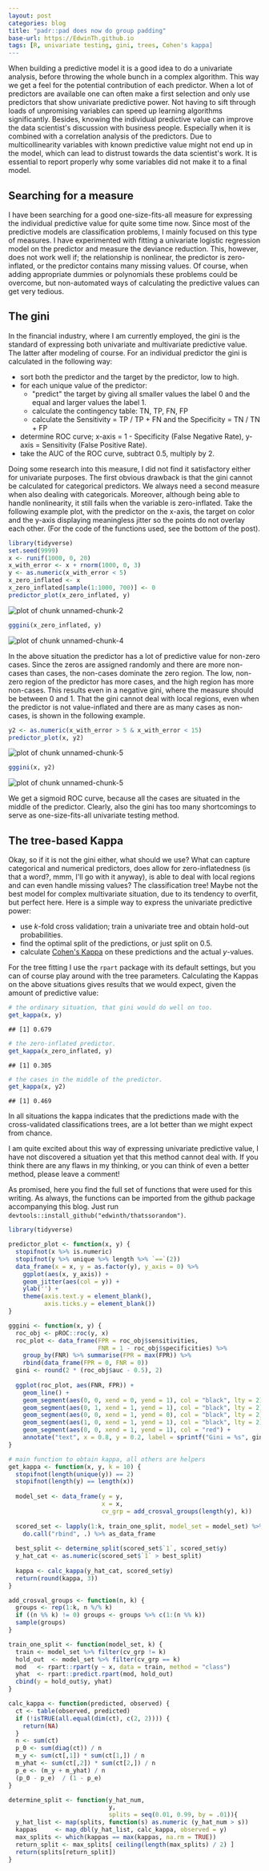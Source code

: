 ```yaml
---
layout: post
categories: blog
title: "padr::pad does now do group padding"
base-url: https://EdwinTh.github.io
tags: [R, univariate testing, gini, trees, Cohen's kappa]
---
```




When building a predictive model it is a good idea to do a univariate analysis, before throwing the whole bunch in a complex algorithm. This way we get a feel for the potential contribution of each predictor. When a lot of predictors are available one can often make a first selection and only use predictors that show univariate predictive power. Not having to sift through loads of unpromising variables can speed up learning algorithms significantly. Besides, knowing the individual predictive value can improve the data scientist's discussion with business people. Especially when it is combined with a correlation analysis of the predictors. Due to multicollinearity variables with known predictive value might not end up in the model, which can lead to distrust towards the data scientist's work. It is essential to report properly why some variables did not make it to a final model.

## Searching for a measure

I have been searching for a good one-size-fits-all measure for expressing the individual predictive value for quite some time now. Since most of the predictive models are classification problems, I mainly focused on this type of measures. I have experimented with fitting a univariate logistic regression model on the predictor and measure the deviance reduction. This, however, does not work well if; the relationship is nonlinear, the predictor is zero-inflated, or the predictor contains many missing values. Of course, when adding appropriate dummies or polynomials these problems could be overcome, but non-automated ways of calculating the predictive values can get very tedious. 

## The gini

In the financial industry, where I am currently employed, the gini is the standard of expressing both univariate and multivariate predictive value. The latter after modeling of course. For an individual predictor the gini is calculated in the following way:

- sort both the predictor and the target by the predictor, low to high.
- for each unique value of the predictor:
    * "predict" the target by giving all smaller values the label 0 and the equal and larger values the label 1.
    * calculate the contingency table: TN, TP, FN, FP
    * calculate the Sensitivity = TP / TP + FN and the Specificity = TN / TN + FP
- determine ROC curve; x-axis = 1 - Specificity (False Negative Rate), y-axis = Sensitivity (False Positive Rate).
- take the AUC of the ROC curve, subtract 0.5, multiply by 2.

Doing some research into this measure, I did not find it satisfactory either for univariate purposes. The first obvious drawback is that the gini cannot be calculated for categorical predictors. We always need a second measure when also dealing with categoricals. Moreover, although being able to handle nonlinearity, it still fails when the variable is zero-inflated. Take the following example plot, with the predictor on the x-axis, the target on color and the y-axis displaying meaningless jitter so the points do not overlay each other. (For the code of the functions used, see the bottom of the post).




```r
library(tidyverse)
set.seed(9999)
x <- runif(1000, 0, 20)
x_with_error <- x + rnorm(1000, 0, 3)
y <- as.numeric(x_with_error < 5)
x_zero_inflated <- x
x_zero_inflated[sample(1:1000, 700)] <- 0
predictor_plot(x_zero_inflated, y)
```

![plot of chunk unnamed-chunk-2](/figure/source/2017-02-27-tree-based-kappa/unnamed-chunk-2-1.png)




```r
gggini(x_zero_inflated, y)  
```

![plot of chunk unnamed-chunk-4](/figure/source/2017-02-27-tree-based-kappa/unnamed-chunk-4-1.png)

In the above situation the predictor has a lot of predictive value for non-zero cases. Since the zeros are assigned randomly and there are more non-cases than cases, the non-cases dominate the zero region. The low, non-zero region of the predictor has more cases, and the high region has more non-cases. This results even in a negative gini, where the measure should be between 0 and 1. That the gini cannot deal with local regions, even when the predictor is not value-inflated and there are as many cases as non-cases, is shown in the following example.


```r
y2 <- as.numeric(x_with_error > 5 & x_with_error < 15)
predictor_plot(x, y2)
```

![plot of chunk unnamed-chunk-5](/figure/source/2017-02-27-tree-based-kappa/unnamed-chunk-5-1.png)

```r
gggini(x, y2)
```

![plot of chunk unnamed-chunk-5](/figure/source/2017-02-27-tree-based-kappa/unnamed-chunk-5-2.png)

We get a sigmoid ROC curve, because all the cases are situated in the middle of the predictor. Clearly, also the gini has too many shortcomings to serve as one-size-fits-all univariate testing method. 

## The tree-based Kappa
Okay, so if it is not the gini either, what should we use? What can capture categorical and numerical predictors, does allow for zero-inflatedness (is that a word?, mmm, I'll go with it anyway), is able to deal with local regions and can even handle missing values? The classification tree! Maybe not the best model for complex multivariate situation, due to its tendency to overfit, but perfect here. Here is a simple way to express the univariate predictive power:

- use *k*-fold cross validation; train a univariate tree and obtain hold-out probabilities.
- find the optimal split of the predictions, or just split on 0.5.
- calculate [Cohen's Kappa](https://en.wikipedia.org/wiki/Cohen's_kappa) on these predictions and the actual *y*-values.

For the tree fitting I use the `rpart` package with its default settings, but you can of course play around with the tree parameters. Calculating the Kappas on the above situations gives results that we would expect, given the amount of predictive value:




```r
# the ordinary situation, that gini would do well on too.
get_kappa(x, y)
```

```
## [1] 0.679
```

```r
# the zero-inflated predictor.
get_kappa(x_zero_inflated, y)
```

```
## [1] 0.305
```

```r
# the cases in the middle of the predictor.
get_kappa(x, y2)
```

```
## [1] 0.469
```
In all situations the kappa indicates that the predictions made with the cross-validated classifications trees, are a lot better than we might expect from chance. 

I am quite excited about this way of expressing univariate predictive value, I have not discovered a situation yet that this method cannot deal with. If you think there are any flaws in my thinking, or you can think of even a better method, please leave a comment!

As promised, here you find the full set of functions that were used for this writing. As always, the functions can be imported from the github package accompanying this blog. Just run `devtools::install_github("edwinth/thatssorandom")`.


```r
library(tidyverse)

predictor_plot <- function(x, y) {
  stopifnot(x %>% is.numeric)
  stopifnot(y %>% unique %>% length %>% `==`(2))
  data_frame(x = x, y = as.factor(y), y_axis = 0) %>% 
    ggplot(aes(x, y_axis)) +
    geom_jitter(aes(col = y)) +
    ylab('') +
    theme(axis.text.y = element_blank(), 
          axis.ticks.y = element_blank())
}

gggini <- function(x, y) {
  roc_obj <- pROC::roc(y, x)
  roc_plot <- data_frame(FPR = roc_obj$sensitivities,
                         FNR = 1 - roc_obj$specificities) %>% 
    group_by(FNR) %>% summarise(FPR = max(FPR)) %>% 
    rbind(data_frame(FPR = 0, FNR = 0))
  gini <- round(2 * (roc_obj$auc - 0.5), 2)
  
  ggplot(roc_plot, aes(FNR, FPR)) +
    geom_line() +
    geom_segment(aes(0, 0, xend = 0, yend = 1), col = "black", lty = 2) +
    geom_segment(aes(0, 1, xend = 1, yend = 1), col = "black", lty = 2) +
    geom_segment(aes(0, 0, xend = 1, yend = 0), col = "black", lty = 2) +
    geom_segment(aes(1, 0, xend = 1, yend = 1), col = "black", lty = 2) +
    geom_segment(aes(0, 0, xend = 1, yend = 1), col = "red") +
    annotate("text", x = 0.8, y = 0.2, label = sprintf("Gini = %s", gini))
}

# main function to obtain kappa, all others are helpers
get_kappa <- function(x, y, k = 10) {
  stopifnot(length(unique(y)) == 2)
  stopifnot(length(y) == length(x))
  
  model_set <- data_frame(y = y, 
                          x = x, 
                          cv_grp = add_crosval_groups(length(y), k))
  
  scored_set <- lapply(1:k, train_one_split, model_set = model_set) %>% 
    do.call("rbind", .) %>% as_data_frame
  
  best_split <- determine_split(scored_set$`1`, scored_set$y)
  y_hat_cat <- as.numeric(scored_set$`1` > best_split)
  
  kappa <- calc_kappa(y_hat_cat, scored_set$y)
  return(round(kappa, 3))
}

add_crosval_groups <- function(n, k) {
  groups <- rep(1:k, n %/% k)
  if ((n %% k) != 0) groups <- groups %>% c(1:(n %% k))
  sample(groups)
}

train_one_split <- function(model_set, k) {
  train <- model_set %>% filter(cv_grp != k)
  hold_out  <- model_set %>% filter(cv_grp == k)
  mod   <- rpart::rpart(y ~ x, data = train, method = "class")
  yhat  <- rpart::predict.rpart(mod, hold_out)
  cbind(y = hold_out$y, yhat)
}

calc_kappa <- function(predicted, observed) {
  ct <- table(observed, predicted)
  if (!isTRUE(all.equal(dim(ct), c(2, 2)))) {
    return(NA)
  }
  n <- sum(ct)
  p_0 <- sum(diag(ct)) / n
  m_y <- sum(ct[,1]) * sum(ct[1,]) / n
  m_yhat <- sum(ct[,2]) * sum(ct[2,]) / n
  p_e <- (m_y + m_yhat) / n
  (p_0 - p_e)  / (1 - p_e)
}

determine_split <- function(y_hat_num,
                            y,
                            splits = seq(0.01, 0.99, by = .01)){
  y_hat_list <- map(splits, function(s) as.numeric (y_hat_num > s))
  kappas     <- map_dbl(y_hat_list, calc_kappa, observed = y)
  max_splits <- which(kappas == max(kappas, na.rm = TRUE))
  return_split <- max_splits[ ceiling(length(max_splits) / 2) ]
  return(splits[return_split])
}
```


